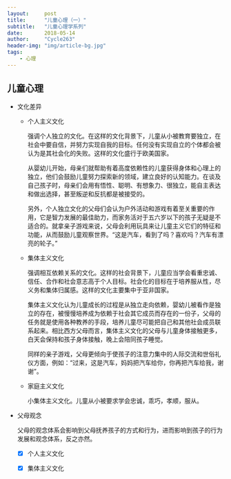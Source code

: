 ```yaml
---
layout:     post
title:      "儿童心理（一）"
subtitle:   "儿童心理学系列"
date:       2018-05-14
author:     "Cycle263"
header-img: "img/article-bg.jpg"
tags:
    - 心理
---
```


## 儿童心理

* 文化差异

  - 个人主义文化

    强调个人独立的文化。在这样的文化背景下，儿童从小被教育要独立，在社会中要自信，并努力实现自我的目标。任何没有实现自立的个体都会被认为是其社会化的失败。这样的文化盛行于欧美国家。

    从婴幼儿开始，母亲们就帮助有着高度依赖性的儿童获得身体和心理上的独立，他们会鼓励儿童努力探索新的领域，建立良好的认知能力。在谈及自己孩子时，母亲们会用有悟性、聪明、有想象力、很独立，能自主表达和做出选择，甚至叛逆和反抗都是被接受的。

    另外，个人独立文化的父母们会认为户外活动和游戏有着至关重要的作用，它是智力发展的最佳助力，而家务活对于五六岁以下的孩子无疑是不适合的。就拿亲子游戏来说，父母会利用玩具来让儿童主义它们的特征和功能，从而鼓励儿童观察世界。“这是汽车，看到了吗？喜欢吗？汽车有漂亮的轮子。”

  - 集体主义文化

    强调相互依赖关系的文化。这样的社会背景下，儿童应当学会看重忠诚、信任、合作和社会意志高于个人目标。社会化的目标在于培养服从性，尽义务和集体归属感。这样的文化主要集中于亚非国家。

    集体主义文化认为儿童成长的过程是从独立走向依赖，婴幼儿被看作是独立的存在，被慢慢培养成为依赖于社会其它成员而存在的一份子，父母的任务就是使用各种教养的手段，培养儿童尽可能把自己和其他社会成员联系起来。相比西方父母而言，集体主义文化的父母与儿童身体接触更多，白天会保持和孩子身体接触，晚上会陪同孩子睡觉。

    同样的亲子游戏，父母更倾向于使孩子的注意力集中的人际交流和世俗礼仪方面，例如：“过来，这是汽车，妈妈把汽车给你，你再把汽车给我，谢谢”。

  - 家庭主义文化

    小集体主义文化。儿童从小被要求学会忠诚，乖巧，孝顺，服从。

* 父母观念

  父母的观念体系会影响到父母抚养孩子的方式和行为，进而影响到孩子的行为发展和观念体系，反之亦然。

  * [x] 个人主义文化

  * [x] 集体主义文化



